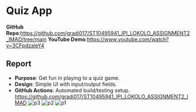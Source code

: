 # Quiz App  
**GitHub Repo**:https://github.com/gradi017/ST10495941_IPI_LOKOLO_ASSIGNMENT2_IMAD/tree/main
**YouTube Demo**:https://www.youtube.com/watch?v=3CFpdzaleY4  

## Report  
- **Purpose**: Get fun in playing to a quiz game.  
- **Design**: Simple UI with input/output fields.  
- **GitHub Actions**: Automated build/testing setup.  
https://github.com/gradi017/ST10495941_IPI_LOKOLO_ASSIGNMENT2_IMAD
![p3](https://github.com/user-attachments/assets/2de31563-9042-4572-b114-238c0b08702d)
![p2](https://github.com/user-attachments/assets/82efa24a-5b4e-4a80-af84-324330c81bef)
![p1](https://github.com/user-attachments/assets/46e0f4fa-a751-4968-a89f-a2523bf9cbe0)
